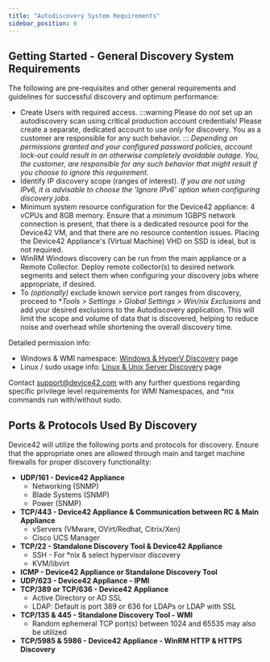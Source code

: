 ```yaml
---
title: "Autodiscovery System Requirements"
sidebar_position: 6
---
```


## Getting Started - General Discovery System Requirements

The following are pre-requisites and other general requirements and guidelines for successful discovery and optimum performance:

- Create Users with required access.
:::warning
  Please do _not_ set up an autodiscovery scan using critical production account credentials! Please create a separate, dedicated account to use _only_ for discovery. You as a customer are responsible for any such behavior.
:::
  _Depending on permissions granted and your configured password policies, account lock-out could result in an otherwise completely avoidable outage. You, the customer, are responsible for any such behavior that might result if you choose to ignore this requirement._
- Identify IP discovery scope (ranges of interest).
    _If you are not using IPv6, it is advisable to choose the 'Ignore IPv6' option when configuring discovery jobs._
- Minimum system resource configuration for the Device42 appliance: 4 vCPUs and 8GB memory. Ensure that a _minimum_ 1GBPS network connection is present, that there is a dedicated resource pool for the Device42 VM, and that there are no resource contention issues. Placing the Device42 Appliance's (Virtual Machine) VHD on SSD is ideal, but is not required.
- WinRM Windows discovery can be run from the main appliance or a Remote Collector. Deploy remote collector(s) to desired network segments and select them when configuring your discovery jobs where appropriate, if desired.
- To _(optionally)_ exclude known service port ranges from discovery, proceed to **Tools > Settings > Global Settings > Win/*nix Exclusions** and add your desired exclusions to the Autodiscovery application. This will limit the scope and volume of data that is discovered, helping to reduce noise and overhead while shortening the overall discovery time.

Detailed permission info:

- Windows & WMI namespace: [Windows & HyperV Discovery](auto-discovery/windows-and-hyper-v-auto-discovery.md) page
- Linux / sudo usage info: [Linux & Unix Server Discovery](auto-discovery/linux-unix-server-auto-discovery.md) page

Contact support@device42.com with any further questions regarding specific privilege level requirements for WMI Namespaces, and \*nix commands run with/without sudo.

## Ports & Protocols Used By Discovery

Device42 will utilize the following ports and protocols for discovery. Ensure that the appropriate ones are allowed through main and target machine firewalls for proper discovery functionality:

- **UDP/161 - Device42 Appliance**
    - Networking (SNMP)
    - Blade Systems (SNMP)
    - Power (SNMP)
- **TCP/443 - Device42 Appliance & Communication between RC & Main Appliance**
    - vServers (VMware, OVirt/Redhat, Citrix/Xen)
    - Cisco UCS Manager
- **TCP/22 - Standalone Discovery Tool & Device42 Appliance**
    - SSH - For \*nix & select hypervisor discovery
    - KVM/libvirt
- **ICMP - Device42 Appliance or Standalone Discovery Tool**
- **UDP/623 - Device42 Appliance - IPMI**
- **TCP/389 or TCP/636 - Device42 Appliance**
    - Active Directory or AD SSL
    - LDAP: Default is port 389 or 636 for LDAPs or LDAP with SSL
- **TCP/135 & 445 - Standalone Discovery Tool - WMI**
    - Random ephemeral TCP port(s) between 1024 and 65535 may also be utilized
- **TCP/5985 & 5986 - Device42 Appliance - WinRM HTTP & HTTPS Discovery**
